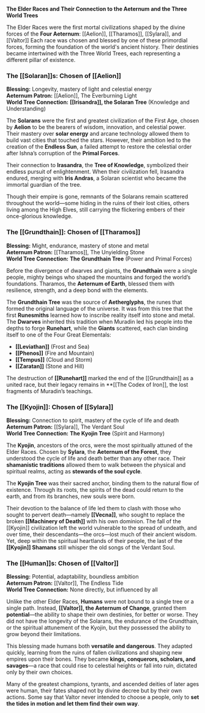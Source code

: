 **The Elder Races and Their Connection to the Aeternum and the Three World Trees**

The Elder Races were the first mortal civilizations shaped by the divine forces of the **Four Aeternum**: [[Aelion]], [[Tharamos]], [[Sylara]], and [[Valtor]] Each race was chosen and blessed by one of these primordial forces, forming the foundation of the world's ancient history. Their destinies became intertwined with the Three World Trees, each representing a different pillar of existence.


### **The [[Solaran]]s: Chosen of [[Aelion]]**

**Blessing:** Longevity, mastery of light and celestial energy  
**Aeternum Patron:** [[Aelion]], The Everburning Light  
**World Tree Connection:** **[[Irisandra]], the Solaran Tree** (Knowledge and Understanding)

The **Solarans** were the first and greatest civilization of the First Age, chosen by **Aelion** to be the bearers of wisdom, innovation, and celestial power. Their mastery over **solar energy** and arcane technology allowed them to build vast cities that touched the stars. However, their ambition led to the creation of the **Endless Sun**, a failed attempt to restore the celestial order after Ishna’s corruption of the **Primal Forces**.

Their connection to **Irasandra**, the **Tree of Knowledge**, symbolized their endless pursuit of enlightenment. When their civilization fell, Irasandra endured, merging with **Iris Andras**, a Solaran scientist who became the immortal guardian of the tree.

Though their empire is gone, remnants of the Solarans remain scattered throughout the world—some hiding in the ruins of their lost cities, others living among the High Elves, still carrying the flickering embers of their once-glorious knowledge.


### **The [[Grundthain]]: Chosen of [[Tharamos]]**

**Blessing:** Might, endurance, mastery of stone and metal  
**Aeternum Patron:** [[Tharamos]], The Unyielding Stone  
**World Tree Connection:** **The Grundthain Tree** (Power and Primal Forces)

Before the divergence of dwarves and giants, the **Grundthain** were a single people, mighty beings who shaped the mountains and forged the world’s foundations. Tharamos, the **Aeternum of Earth**, blessed them with resilience, strength, and a deep bond with the elements.

The **Grundthain Tree** was the source of **Aetherglyphs**, the runes that formed the original language of the universe. It was from this tree that the first **Runesmiths** learned how to inscribe reality itself into stone and metal. The **Dwarves** inherited this tradition when Muradin led his people into the depths to forge **Runehart**, while the **Giants** scattered, each clan binding itself to one of the Four Great Elementals:

- **[[Leviathan]]** (Frost and Sea)
- **[[Phenos]]** (Fire and Mountain)
- **[[Tempus]]** (Cloud and Storm)
- **[[Zaratan]]** (Stone and Hill)

The destruction of **[[Runehart]]** marked the end of the [[Grundthain]] as a united race, but their legacy remains in **[[The Codex of Iron]], the lost fragments of Muradin’s teachings.


### **The [[Kyojin]]: Chosen of [[Sylara]]**

**Blessing:** Connection to spirit, mastery of the cycle of life and death  
**Aeternum Patron:** [[Sylara]], The Verdant Soul  
**World Tree Connection:** **The Kyojin Tree** (Spirit and Harmony)

The **Kyojin**, ancestors of the orcs, were the most spiritually attuned of the Elder Races. Chosen by **Sylara**, the **Aeternum of the Forest**, they understood the cycle of life and death better than any other race. Their **shamanistic traditions** allowed them to walk between the physical and spiritual realms, acting as **stewards of the soul cycle**.

The **Kyojin Tree** was their sacred anchor, binding them to the natural flow of existence. Through its roots, the spirits of the dead could return to the earth, and from its branches, new souls were born.

Their devotion to the balance of life led them to clash with those who sought to pervert death—namely **[[Vecna]]**, who sought to replace the broken **[[Machinery of Death]]** with his own dominion. The fall of the [[Kyojin]] civilization left the world vulnerable to the spread of undeath, and over time, their descendants—the orcs—lost much of their ancient wisdom. Yet, deep within the spiritual heartlands of their people, the last of the **[[Kyojin]] Shamans** still whisper the old songs of the Verdant Soul.


### **The [[Human]]s: Chosen of [[Valtor]]**

**Blessing:** Potential, adaptability, boundless ambition  
**Aeternum Patron:** [[Valtor]], The Endless Tide  
**World Tree Connection:** None directly, but influenced by all

Unlike the other Elder Races, **Humans** were not bound to a single tree or a single path. Instead, **[[Valtor]], the Aeternum of Change**, granted them **potential**—the ability to shape their own destinies, for better or worse. They did not have the longevity of the Solarans, the endurance of the Grundthain, or the spiritual attunement of the Kyojin, but they possessed the ability to grow beyond their limitations.

This blessing made humans both **versatile and dangerous**. They adapted quickly, learning from the ruins of fallen civilizations and shaping new empires upon their bones. They became **kings, conquerors, scholars, and savages**—a race that could rise to celestial heights or fall into ruin, dictated only by their own choices.

Many of the greatest champions, tyrants, and ascended deities of later ages were human, their fates shaped not by divine decree but by their own actions. Some say that Valtor never intended to choose a people, only to **set the tides in motion and let them find their own way**.